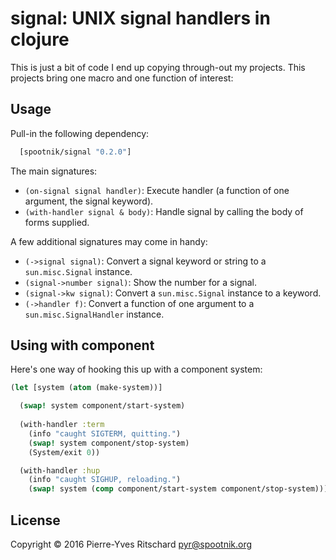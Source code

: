 signal: UNIX signal handlers in clojure
=======================================

This is just a bit of code I end up copying through-out my projects.
This projects bring one macro and one function of interest:

## Usage

Pull-in the following dependency:

```clojure
  [spootnik/signal "0.2.0"]
```

The main signatures:

- `(on-signal signal handler)`: Execute handler (a function of one argument, the signal keyword).
- `(with-handler signal & body)`: Handle signal by calling the body of forms supplied.

A few additional signatures may come in handy:

- `(->signal signal)`: Convert a signal keyword or string to a `sun.misc.Signal` instance.
- `(signal->number signal)`: Show the number for a signal.
- `(signal->kw signal)`: Convert a `sun.misc.Signal` instance to a keyword.
- `(->handler f)`: Convert a function of one argument to a `sun.misc.SignalHandler` instance.

## Using with component

Here's one way of hooking this up with a component system:

```clojure
(let [system (atom (make-system))]

  (swap! system component/start-system)
  
  (with-handler :term
    (info "caught SIGTERM, quitting.")
    (swap! system component/stop-system)
    (System/exit 0))

  (with-handler :hup
    (info "caught SIGHUP, reloading.")
    (swap! system (comp component/start-system component/stop-system))))
```


## License

Copyright © 2016 Pierre-Yves Ritschard <pyr@spootnik.org>

